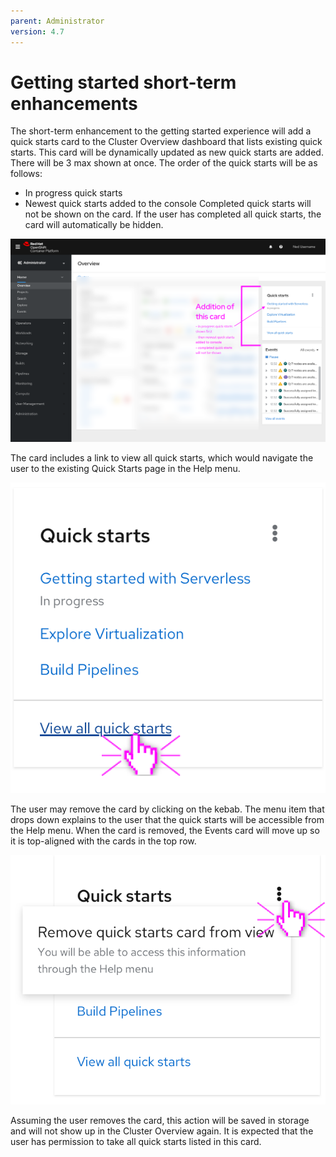 ```yaml
---
parent: Administrator
version: 4.7
---
```


# Getting started short-term enhancements

The short-term enhancement to the getting started experience will add a quick starts card to the Cluster Overview dashboard that lists existing quick starts. This card will be dynamically updated as new quick starts are added. There will be 3 max shown at once. The order of the quick starts will be as follows:
  -  In progress quick starts
  -  Newest quick starts added to the console
Completed quick starts will not be shown on the card. If the user has completed all quick starts, the card will automatically be hidden. 

![quickstart-card](img/quickstart-card.png)

The card includes a link to view all quick starts, which would navigate the user to the existing Quick Starts page in the Help menu.

![card-all](img/card-all.png)

The user may remove the card by clicking on the kebab. The menu item that drops down explains to the user that the quick starts will be accessible from the Help menu. When the card is removed, the Events card will move up so it is top-aligned with the cards in the top row.

![card-dismiss](img/card-dismiss.png)

Assuming the user removes the card, this action will be saved in storage and will not show up in the Cluster Overview again. It is expected that the user has permission to take all quick starts listed in this card.